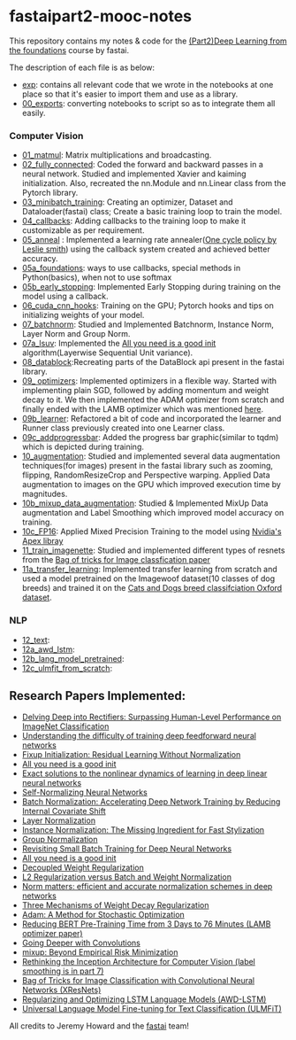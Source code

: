 # fastaipart2-mooc-notes
This repository contains my notes & code for the [(Part2)Deep Learning from the foundations](https://course.fast.ai/part2) course by fastai.    
  
The description of each file is as below:
- [exp](https://github.com/prats0599/fastaipart2-mooc-notes/tree/master/exp): contains all relevant code that we wrote in the notebooks at one place so that it's easier to import them and use as a library.
- [00_exports](00_exports.ipynb): converting notebooks to script so as to integrate them all easily.
### Computer Vision
- [01_matmul](01_matmul.ipynb): Matrix multiplications and broadcasting.
- [02_fully_connected](02_fully_connected.ipynb): Coded the forward and backward passes in a neural network. Studied and implemented Xavier and kaiming initialization. Also, recreated the nn.Module and nn.Linear class from the Pytorch library.
- [03_minibatch_training](03_minibatch_training.ipynb): Creating an optimizer, Dataset and Dataloader(fastai) class; Create a basic training loop to train the model.
- [04_callbacks](04_callbacks.ipynb): Adding callbacks to the training loop to make it customizable as per requirement.
- [05_anneal](05_anneal.ipynb) : Implemented a learning rate annealer([One cycle policy by Leslie smith](https://arxiv.org/pdf/1803.09820.pdf)) using the callback system created and achieved better accuracy.
- [05a_foundations](05a_foundations.ipynb): ways to use callbacks, special methods in Python(basics), when not to use softmax 
- [05b_early_stopping](05b_early_stopping.ipynb): Implemented Early Stopping during training on the model using a callback.
- [06_cuda_cnn_hooks](06_cuda_cnn_hooks.ipynb): Training on the GPU; Pytorch hooks and tips on initializing weights of your model.
- [07_batchnorm](07_mybatchnorm.ipynb): Studied and Implemented Batchnorm, Instance Norm, Layer Norm and Group Norm.
- [07a_lsuv](07a_mylsuv.ipynb): Implemented the [All you need is a good init](https://arxiv.org/abs/1511.06422) algorithm(Layerwise Sequential Unit variance).
- [08_datablock](08_mydatablock.ipynb):Recreating parts of the DataBlock api present in the fastai library.
- [09_ optimizers](09_myoptimizers.ipynb): Implemented optimizers in a flexible way. Started with implementing plain SGD, followed by adding momentum and weight decay to it. We then implemented the ADAM optimizer from scratch and finally ended with the LAMB optimizer which was mentioned [here](https://arxiv.org/abs/1904.00962).
- [09b_learner](09b_mylearner.ipynb): Refactored a bit of code and incorporated the learner and Runner class previously created into one Learner class.
- [09c_addprogressbar](09c_addprogressbar.ipynb): Added the progress bar graphic(similar to tqdm) which is depicted during training.
- [10_augmentation](10_myaugmentation.ipynb): Studied and implemented several data augmentation techniques(for images) present in the fastai library such as zooming, flipping, RandomResizeCrop and Perspective warping. Applied Data augmentation to images on the GPU which improved execution time by magnitudes.
- [10b_mixup_data_augmentation](10b_mixup_augmentation.ipynb): Studied & Implemented MixUp Data augmentation and Label Smoothing which improved model accuracy on training.
- [10c_FP16](10c_FP16.ipynb): Applied Mixed Precision Training to the model using [Nvidia's Apex libray](https://github.com/NVIDIA/apex)
- [11_train_imagenette](11_train_imagenette.ipynb): Studied and implemented different types of resnets from the [Bag of tricks for Image classfication paper](https://arxiv.org/abs/1812.01187)
- [11a_transfer_learning](11a_transfer_learning.ipynb): Implemented transfer learning from scratch and used a model pretrained on the Imagewoof dataset(10 classes of dog breeds) and trained it on the [Cats and Dogs breed classifciation Oxford dataset](https://www.kaggle.com/zippyz/cats-and-dogs-breeds-classification-oxford-dataset).  
       
### NLP
- [12_text](12_text.ipynb):
- [12a_awd_lstm](12a_awd_lstm.ipynb):
- [12b_lang_model_pretrained](12b_lang_model_pretrained.ipynb):
- [12c_ulmfit_from_scratch](12c_ulmfit_from_scratch):

  
## Research Papers Implemented:
* [Delving Deep into Rectifiers: Surpassing Human-Level Performance on ImageNet Classification](https://arxiv.org/abs/1502.01852)
* [Understanding the difficulty of training deep feedforward neural networks](http://proceedings.mlr.press/v9/glorot10a.html)
* [Fixup Initialization: Residual Learning Without Normalization](https://arxiv.org/abs/1901.09321)
* [All you need is a good init](https://arxiv.org/abs/1511.06422)
* [Exact solutions to the nonlinear dynamics of learning in deep linear neural networks](https://arxiv.org/abs/1312.6120)
* [Self-Normalizing Neural Networks](https://arxiv.org/abs/1706.02515)
* [Batch Normalization: Accelerating Deep Network Training by Reducing Internal Covariate Shift](https://arxiv.org/abs/1502.03167)
* [Layer Normalization](https://arxiv.org/abs/1607.06450)
* [Instance Normalization: The Missing Ingredient for Fast Stylization](https://arxiv.org/abs/1607.08022)
* [Group Normalization](https://arxiv.org/abs/1803.08494)
* [Revisiting Small Batch Training for Deep Neural Networks](https://arxiv.org/abs/1804.07612)
* [All you need is a good init](https://arxiv.org/abs/1511.06422)
* [Decoupled Weight Regularization](https://arxiv.org/abs/1711.05101.pdf)
* [L2 Regularization versus Batch and Weight Normalization](https://arxiv.org/abs/1706.05350)
* [Norm matters: efficient and accurate normalization schemes in deep networks](https://arxiv.org/abs/1803.01814)
* [Three Mechanisms of Weight Decay Regularization](https://arxiv.org/abs/1810.12281)
* [Adam: A Method for Stochastic Optimization](https://arxiv.org/abs/1412.6980)
* [Reducing BERT Pre-Training Time from 3 Days to 76 Minutes (LAMB optimizer paper)](https://arxiv.org/abs/1904.00962)
* [Going Deeper with Convolutions](https://arxiv.org/abs/1409.4842)
* [mixup: Beyond Empirical Risk Minimization](https://arxiv.org/abs/1710.09412)
* [Rethinking the Inception Architecture for Computer Vision (label smoothing is in part 7)](https://arxiv.org/abs/1512.00567)
* [Bag of Tricks for Image Classification with Convolutional Neural Networks (XResNets)](https://arxiv.org/abs/1812.01187)
* [Regularizing and Optimizing LSTM Language Models (AWD-LSTM)](https://arxiv.org/abs/1708.02182)
* [Universal Language Model Fine-tuning for Text Classification (ULMFiT)](https://arxiv.org/abs/1801.06146) 
  
  
All credits to Jeremy Howard and the [fastai](https://www.fast.ai/) team!
